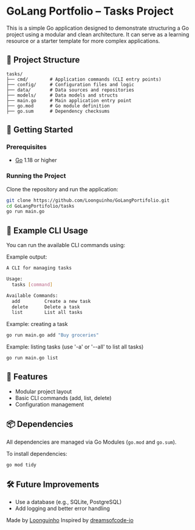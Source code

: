 # GoLang Portfolio – Tasks Project

This is a simple Go application designed to demonstrate structuring a Go project using a modular and clean architecture. It can serve as a learning resource or a starter template for more complex applications.

## 📁 Project Structure

```
tasks/
├── cmd/        # Application commands (CLI entry points)
├── config/     # Configuration files and logic
├── data/       # Data sources and repositories
├── models/     # Data models and structs
├── main.go     # Main application entry point
├── go.mod      # Go module definition
├── go.sum      # Dependency checksums
```

## 🚀 Getting Started

### Prerequisites

- [Go](https://golang.org/dl/) 1.18 or higher

### Running the Project

Clone the repository and run the application:

```bash
git clone https://github.com/Loonguinho/GoLangPortifolio.git
cd GoLangPortifolio/tasks
go run main.go
```

## 🧪 Example CLI Usage

You can run the available CLI commands using:

Example output:

```bash
A CLI for managing tasks

Usage:
  tasks [command]

Available Commands:
  add         Create a new task
  delete      Delete a task
  list        List all tasks
```

Example: creating a task

```bash
go run main.go add "Buy groceries"
```

Example: listing tasks (use '-a' or '--all' to list all tasks)

```bash
go run main.go list
```

## 🧩 Features

- Modular project layout
- Basic CLI commands (add, list, delete)
- Configuration management

## 📦 Dependencies

All dependencies are managed via Go Modules (`go.mod` and `go.sum`).

To install dependencies:

```bash
go mod tidy
```

## 🛠️ Future Improvements

- Use a database (e.g., SQLite, PostgreSQL)
- Add logging and better error handling

Made by [Loonguinho](https://github.com/Loonguinho)
Inspired by [dreamsofcode-io](https://github.com/dreamsofcode-io)

